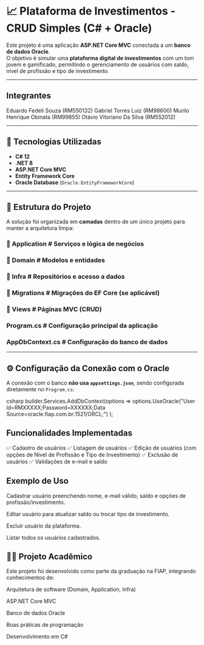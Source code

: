 # 📈 Plataforma de Investimentos - CRUD Simples (C# + Oracle)

Este projeto é uma aplicação **ASP.NET Core MVC** conectada a um **banco de dados Oracle**.  
O objetivo é simular uma **plataforma digital de investimentos** com um tom jovem e gamificado, permitindo o gerenciamento de usuários com saldo, nível de profissão e tipo de investimento.

---

## Integrantes 

Eduardo Fedeli Souza (RM550132)
Gabriel Torres Luiz (RM98600)
Murilo Henrique Obinata (RM99855)
Otávio Vitoriano Da Silva (RM552012)

---

## 🚀 Tecnologias Utilizadas

- **C# 12**  
- **.NET 8**  
- **ASP.NET Core MVC**  
- **Entity Framework Core**  
- **Oracle Database** (`Oracle.EntityFrameworkCore`)  

---

## 📂 Estrutura do Projeto

A solução foi organizada em **camadas** dentro de um único projeto para manter a arquitetura limpa:

  ### 📂 Application # Serviços e lógica de negócios
  ### 📂 Domain # Modelos e entidades
  ### 📂 Infra # Repositórios e acesso a dados
  ### 📂 Migrations # Migrações do EF Core (se aplicável)
  ### 📂 Views # Páginas MVC (CRUD)
  ### Program.cs # Configuração principal da aplicação
  ### AppDbContext.cs # Configuração do banco de dados

---

## ⚙️ Configuração da Conexão com o Oracle

A conexão com o banco **não usa `appsettings.json`**, sendo configurada diretamente no `Program.cs`:

  csharp
  builder.Services.AddDbContext<AppDbContext>(options =>
      options.UseOracle("User Id=RMXXXXX;Password=XXXXXX;Data Source=oracle.fiap.com.br:1521/ORCL;")
  );

## Funcionalidades Implementadas
  
  ✅ Cadastro de usuários
  ✅ Listagem de usuários
  ✅ Edição de usuários (com opções de Nível de Profissão e Tipo de Investimento)
  ✅ Exclusão de usuários
  ✅ Validações de e-mail e saldo

## Exemplo de Uso

  Cadastrar usuário preenchendo nome, e-mail válido, saldo e opções de profissão/investimento.
  
  Editar usuário para atualizar saldo ou trocar tipo de investimento.
  
  Excluir usuário da plataforma.
  
  Listar todos os usuários cadastrados.

## 👨‍🏫 Projeto Acadêmico

  Este projeto foi desenvolvido como parte da graduação na FIAP, integrando conhecimentos de:
  
  Arquitetura de software (Domain, Application, Infra)
  
  ASP.NET Core MVC
  
  Banco de dados Oracle
  
  Boas práticas de programação

  Desenvolvimento em C#
